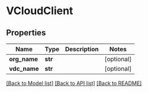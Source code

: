 # VCloudClient

## Properties
Name | Type | Description | Notes
------------ | ------------- | ------------- | -------------
**org_name** | **str** |  | [optional] 
**vdc_name** | **str** |  | [optional] 

[[Back to Model list]](../README.md#documentation-for-models) [[Back to API list]](../README.md#documentation-for-api-endpoints) [[Back to README]](../README.md)


